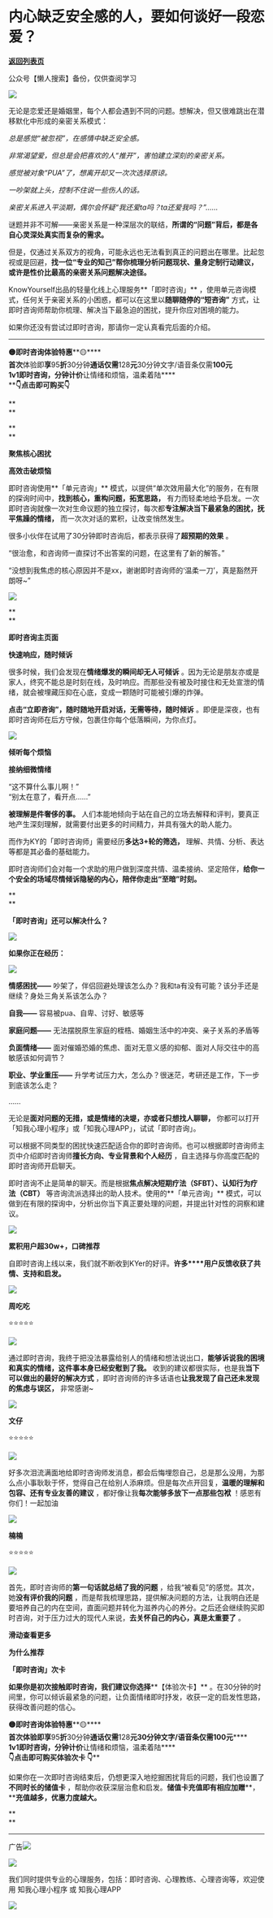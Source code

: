 # 内心缺乏安全感的人，要如何谈好一段恋爱？

[**返回列表页**](/gzh/KnowYourself)

公众号【懒人搜索】备份，仅供查阅学习

  
  
[![](https://mmbiz.qpic.cn/sz_mmbiz_jpg/Mz0ovPEFMRKnVxQib5trK3OQoREKsQrib2ibEia9lUOrrOsSqibjPXibib1xyHH4hM7uB7E9DyAsm1lBNvM2TDHWukbIg/640?wx_fmt=jpeg&from;=appmsg)](
"link")  

无论是恋爱还是婚姻里，每个人都会遇到不同的问题。想解决，但又很难跳出在潜移默化中形成的亲密关系模式：

  

 _总是感觉“被忽视”，在感情中缺乏安全感。_

 _非常渴望爱，但总是会把喜欢的人“推开”，害怕建立深刻的亲密关系。_

 _感觉被对象“PUA”了，想离开却又一次次选择原谅。_

 _一吵架就上头，控制不住说一些伤人的话。_

 _亲密关系进入平淡期，偶尔会怀疑“我还爱ta吗？ta还爱我吗？”……_

  

谜题并非不可解——亲密关系是一种深层次的联结，**所谓的“问题”背后，都是各自心灵深处真实而复杂的需求。**

  

但是，仅通过关系双方的视角，可能永远也无法看到真正的问题出在哪里。比起忽视或是回避，**找一位“专业的知己”帮你梳理分析问题现状、量身定制行动建议，或许是性价比最高的亲密关系问题解决途径。**

  

KnowYourself出品的轻量化线上心理服务**「即时咨询」**
，使用单元咨询模式，任何关于亲密关系的小困惑，都可以在这里以**随聊随停的“短咨询”**
方式，让即时咨询师帮助你梳理、解决当下最急迫的困扰，提升你应对困境的能力。

  

如果你还没有尝试过即时咨询，那请你一定认真看完后面的介绍。

****

  

**🟡****即时咨询体验特****惠****🟡****  
****首次****体验即****享****95****折****30分钟****通话仅需****128****元****30分钟文字/语音条仅需****100元****  
****1v1即时咨询，分钟计价****让情绪和烦恼，温柔着陆****  
******👇点击即可购买👇****

**  
**

**  
**

**聚焦核心困扰**

**高效击破烦恼**  

  

即时咨询使用**「单元咨询」** 模式，以提供“单次效用最大化”的服务，在有限的探询时间中，**找到核心，重构问题，拓宽思路，**
有力而轻柔地给予启发。一次即时咨询就像一次对生命议题的独立探讨，每次都**专注解决当下最紧急的困扰，抚平焦躁的情绪，**
而一次次对话的累积，让改变悄然发生。

  

很多小伙伴在试用了30分钟即时咨询后，都表示获得了**超预期的效果** 。

  
“很治愈，和咨询师一直探讨不出答案的问题，在这里有了新的解答。”

“没想到我焦虑的核心原因并不是xx，谢谢即时咨询师的‘温柔一刀’，真是豁然开朗呀~”

  

![](https://mmbiz.qpic.cn/sz_mmbiz_jpg/Mz0ovPEFMRJzmCkaq08qibO04to7JlpucjEhdKftwaUjdTO0iap9Dv4d6oxsA6AC8ByYwWydNG4F2GwsxGl3iaNPQ/640?wx_fmt=jpeg&from;=appmsg)

**  
**

**即时咨询主页面**

  

  

  

**快速响应，随时倾诉**  

  

很多时候，我们会发现在**情绪爆发的瞬间却无人可倾诉**
。因为无论是朋友亦或是家人，终究不能总是时刻在线，及时响应。而那些没有被及时接住和无处宣泄的情绪，就会被埋藏压抑在心底，变成一颗随时可能被引爆的炸弹。

  
**点击“立即咨询”，随时随地开启对话，无需等待，随时倾诉** 。即便是深夜，也有即时咨询师在后方守候，包裹住你每个低落瞬间，为你点灯。

  

![](https://mmbiz.qpic.cn/sz_mmbiz_jpg/zdlibhCqw1oN3B8bS4ic02JEooPNXxkGBaH0QI9NnsZyAvSoLGTKxygnD8J1HIIkvRDYVaUYX1SKiaG8mAHnAicSKg/640?wx_fmt=other&wxfrom;=5&wx;_lazy=1&wx;_co=1&tp;=webp)

  

  

**倾听每个烦恼**

**接纳细微情绪**

  

“这不算什么事儿啊！”  
“别太在意了，看开点……”

  
**被理解是件奢侈的事。** 人们本能地倾向于站在自己的立场去解释和评判，要真正地产生深刻理解，就需要付出更多的时间精力，并具有强大的助人能力。

  
而作为KY的「即时咨询师」需要经历**多达3+轮的筛选，** 理解、共情、分析、表达等都是其必备的基础能力。

  

即时咨询师们会对每一个求助的用户做到深度共情、温柔接纳、坚定陪伴，**给你一个安全的场域尽情倾诉隐秘的内心，陪伴你走出“至暗”时刻。**

**  
**

  

**「即时咨询」还可以解决什么？**  

  

![](https://mmbiz.qpic.cn/sz_mmbiz_jpg/zdlibhCqw1oOYNiaU7Zll2qsIOia4ZKpwTd4GzwjahVx9XvIPkXiarJ9QcyACG5iaicsbZX5bFXwoX9L2FQ8RcXdzR1g/640?wx_fmt=jpeg&from;=appmsg)

**如果你正在经历：**

![](https://mmbiz.qpic.cn/sz_mmbiz_png/zdlibhCqw1oOYNiaU7Zll2qsIOia4ZKpwTdrUEBh9v0H4ZW7fqdz9yey2agNIICMm8HeHYR2cItb2RJKSPcqMoAcQ/640?wx_fmt=png&from;=appmsg)

**情感困扰——** 吵架了，伴侣回避处理该怎么办？我和ta有没有可能？该分手还是继续？身处三角关系该怎么办？

  

**自我——** 容易被pua、自卑、讨好、敏感等  

  

**家庭问题——** 无法摆脱原生家庭的桎梏、婚姻生活中的冲突、亲子关系的矛盾等

  

**负面情绪——** 面对催婚恐婚的焦虑、面对无意义感的抑郁、面对人际交往中的高敏感该如何调节？

  

**职业、学业重压——** 升学考试压力大，怎么办？很迷茫，考研还是工作，下一步到底该怎么走？

……

  

无论是**面对问题的无措，或是情绪的决堤，亦或者只想找人聊聊，** 你都可以打开「知我心理小程序」或「知我心理APP」，试试「即时咨询」。

  

可以根据不同类型的困扰快速匹配适合你的即时咨询师。也可以根据即时咨询师主页中介绍即时咨询师**擅长方向、专业背景和个人经历**
，自主选择与你高度匹配的即时咨询师开启聊天。

  
即时咨询不止是简单的聊天。而是根据**焦点解决短期疗法（SFBT）、认知行为疗法（CBT）** 等咨询流派选择出的助人技术。使用的**「单元咨询」**
模式，可以做到在有限的探询中，分析出你当下真正要处理的问题，并提出针对性的洞察和建议。

  

![](https://mmbiz.qpic.cn/sz_mmbiz_png/Mz0ovPEFMRLFktvicHBojTWBsGWn3fuu6FaGgmucjvGxUDt4dQlUJc9DcnBxIqiaQovsqBDrCHDVXVEmTBZw4P5Q/640?wx_fmt=other&tp;=webp&wxfrom;=5&wx;_lazy=1&wx;_co=1)

  
  

**累积用户超30w+，口碑推荐**

  

自即时咨询上线以来，我们就不断收到KYer的好评。**许多****用户反馈收获了共情、支持和启发。**

![](https://mmbiz.qpic.cn/mmbiz_svg/47CicbLQOxtUVIkoqXB291J61Dlyibibnc6kjCLA0lY2tWgHZKN6WeQ0Sp8ISZkREqkQ7ymsEv6W2fmmnuN02lm7kEe8fiaoFE0F/640?wx_fmt=svg&from;=appmsg)

  

  

  

**周吃吃**

⭐️⭐️⭐️⭐️⭐️

  

![](https://mmbiz.qpic.cn/sz_mmbiz_jpg/zdlibhCqw1oOYNiaU7Zll2qsIOia4ZKpwTdsMHxKTqb3UUXbO98RL83xnluzXT21Upjx4mWYb6J8ojp50cyAcl6mg/640?wx_fmt=jpeg&from;=appmsg)

  
通过即时咨询，我终于把没法暴露给别人的情绪和想法说出口，**能够诉说我的困境和真实的情绪，这件事本身已经安慰到了我。**
收到的建议都很实际，也是我**当下可以做出的最好的解决方式** ，即时咨询师的许多话语也**让我发现了自己还未发现的焦虑与误区，** 非常感谢~

  

![](https://mmbiz.qpic.cn/sz_mmbiz_png/zdlibhCqw1oOYNiaU7Zll2qsIOia4ZKpwTdXDtgP1FJrp1O7HTD0ibCd6KU7uWJhWiclyn1z3MmVHmZQBmWjIAoM8Bg/640?wx_fmt=png&from;=appmsg)

  

  

  

**文仔**

⭐️⭐️⭐️⭐️⭐️

  

![](https://mmbiz.qpic.cn/sz_mmbiz_jpg/zdlibhCqw1oPt9LO4BzuFB3l6rnZ2rG9ucibaqKwJJGUL8d6T5l7Yv2IYmFiaibnLiblzREuIqATRQcQlSa6ibKljMQg/640?wx_fmt=jpeg&from;=appmsg)

  
好多次泪流满面地给即时咨询师发消息，都会后悔埋怨自己，总是那么没用，为那么点小事耿耿于怀，觉得自己在给别人添麻烦。但是每次点开回复，**温暖的理解和包容、还有专业友善的建议**
，都好像让我**每次能够多放下一点那些包袱** ！感恩有你们！一起加油

  

![](https://mmbiz.qpic.cn/sz_mmbiz_png/zdlibhCqw1oOYNiaU7Zll2qsIOia4ZKpwTdXDtgP1FJrp1O7HTD0ibCd6KU7uWJhWiclyn1z3MmVHmZQBmWjIAoM8Bg/640?wx_fmt=png&from;=appmsg)

  

  

  

**楠楠**

⭐️⭐️⭐️⭐️⭐️

  

![](https://mmbiz.qpic.cn/sz_mmbiz_jpg/zdlibhCqw1oPt9LO4BzuFB3l6rnZ2rG9u0FgTqD91JnAgCkCLHSwguGrBfOrllQ0LfywAjvAiaP62xWhPodpicIFg/640?wx_fmt=jpeg&from;=appmsg)

  
首先，即时咨询师的**第一句话就总结了我的问题** ，给我“被看见”的感觉。其次，她**没有评价我的问题**
，而是帮我梳理思路，提供解决问题的方法，让我明白还是要培养自己的内在空间，直面问题并转化为滋养内心的养分。之后还会继续购买即时咨询，对于压力过大的现代人来说，**去关怀自己的内心，真是太重要了**
。

  

**滑动查看更多**

  
  
  

**为什么推荐**

**「即时咨询」次卡**

  

**如果你是初次接触即时咨询，我们建议你选择****【体验次卡】**
。在30分钟的时间里，你可以倾诉最紧急的问题，让负面情绪即时抒发，收获一定的启发性思路，获得改善问题的信心。

  

**🟡****即时咨询体验特****惠****🟡****  
****首次体验即享****95****折****30分钟****通话仅需****128****元******30分钟文字/语音条仅需****100元******  
****1v1即时咨询，分钟计价****让情绪和烦恼，温柔着陆****  
******👇点击即可购买**体验次卡** 👇****

  

如果你在一次即时咨询结束后，仍想更深入地挖掘困扰背后的问题，我们也设置了**不同时长的储值卡**
，帮助你收获深层治愈和启发。**储值卡充值即有相应加赠****，****充值越多，优惠力度越大。**

**  
**

****

广告![](https://mmbiz.qpic.cn/sz_mmbiz_png/Mz0ovPEFMRKPiaYNrxTI3jT9mCXU6HmjOUiaBCoTRRLJtwgEmTgibJzDZyKoovicuicVbFdOUPMQfVLTFI1Q9TmeSGQ/640?wx_fmt=png&from;=appmsg)

  

[![](https://mmbiz.qpic.cn/sz_mmbiz_jpg/Mz0ovPEFMRKnVxQib5trK3OQoREKsQrib26UK0mdadeVKbVsF4ic81SvLEhHCgbkYKuTfb1dW48wCHFibGjD9B83nQ/640?wx_fmt=jpeg&from;=appmsg)](
"link")

  
我们同时提供专业的心理服务，包括：即时咨询、心理教练、心理咨询等，欢迎使用 知我心理小程序 或 知我心理APP

  

![](https://mmbiz.qpic.cn/sz_mmbiz_jpg/Mz0ovPEFMRKPiaYNrxTI3jT9mCXU6HmjOxgZy2BaicybFWb4Gl6QXPDwjd3AwEDichq3gLuuIvWN44icShKnYM8gkg/640?wx_fmt=jpeg&from;=appmsg)

